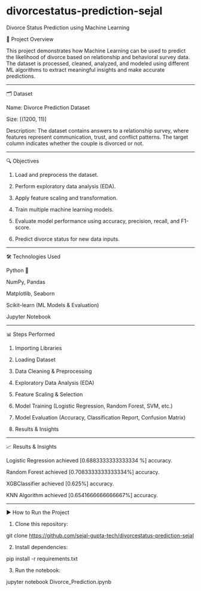 # divorcestatus-prediction-sejal
Divorce Status Prediction using Machine Learning

📌 Project Overview

This project demonstrates how Machine Learning can be used to predict the likelihood of divorce based on relationship and behavioral survey data.
The dataset is processed, cleaned, analyzed, and modeled using different ML algorithms to extract meaningful insights and make accurate predictions.


---

🗂 Dataset

Name: Divorce Prediction Dataset

Size: [(1200, 11)]

Description: The dataset contains answers to a relationship survey, where features represent communication, trust, and conflict patterns. The target column indicates whether the couple is divorced or not.



---

🔍 Objectives

1. Load and preprocess the dataset.


2. Perform exploratory data analysis (EDA).


3. Apply feature scaling and transformation.


4. Train multiple machine learning models.


5. Evaluate model performance using accuracy, precision, recall, and F1-score.


6. Predict divorce status for new data inputs.




---

🛠 Technologies Used

Python 🐍

NumPy, Pandas

Matplotlib, Seaborn

Scikit-learn (ML Models & Evaluation)

Jupyter Notebook



---

📊 Steps Performed

1. Importing Libraries


2. Loading Dataset


3. Data Cleaning & Preprocessing


4. Exploratory Data Analysis (EDA)


5. Feature Scaling & Selection


6. Model Training (Logistic Regression, Random Forest, SVM, etc.)


7. Model Evaluation (Accuracy, Classification Report, Confusion Matrix)


8. Results & Insights




---

📈 Results & Insights

Logistic Regression achieved [0.6883333333333334 %] accuracy.

Random Forest achieved [0.7083333333333334%] accuracy.

 XGBClassifier achieved [0.625%] accuracy.

 KNN Algorithm achieved [0.6541666666666667%] accuracy.
 


---

▶ How to Run the Project

1. Clone this repository:

git clone https://github.com/sejal-gupta-tech/divorcestatus-prediction-sejal


2. Install dependencies:

pip install -r requirements.txt


3. Run the notebook:

jupyter notebook Divorce_Prediction.ipynb

